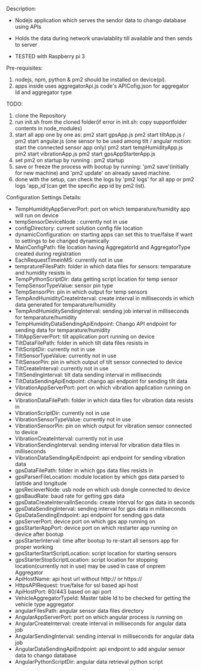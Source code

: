 Description:

- Nodejs application which serves the sendor data to chango database using APIs 
- Holds the data during network unavialablity till available and then sends to server

- TESTED with Raspberry pi 3

Pre-requisites:

1. nodejs, npm, python & pm2 should be installed on device(pi).
2. apps inside uses aggregatorApi.js code's APICofig.json for aggregator Id and aggregator type


TODO:

1. clone the Repository
2. run init.sh from the cloned folder(if error in init.sh: copy supportfolder contents in node_modules)
3. start all app one by one as:
    pm2 start gpsApp.js
    pm2 start tiltApp.js / pm2 start angular.js (one sensor to be used among tilt / angular motion: start the connected sensor app only)
    pm2 start tempHumidityApp.js
    pm2 start vibrationApp.js
    pm2 start gpsAppStarterApp.js
4. set pm2 on startup by running : pm2 startup
5. save or freeze the process with bootup by running: 'pm2 save'(initially for new machine) and 'pm2 update' on          already saved machine.
6. done with the setup, can check the logs by 'pm2 logs' for all app or pm2 logs 'app_id'(can get the specific app id by pm2 list).  


Configuration Settings Details:

- TempHumidityAppServerPort: port on which temparature/humidity app will run on device
- tempSensorDeviceNode : currently not in use
- configDirectory: current solution config file location
- dynamicConfiguration: on starting apps can set this to true/false if want to settings to be changed dynamically
- MainConfigPath: file location having AggregatorId and AggregatorType created during registration
- EachRequestTimeinMS: currently not in use
- tempratureFilesPath: folder in which data files for sensors: temparature and humidity resists in
- TempPythonScriptDir: data getting script location for temp sensor
- TempSensorTypeValue: sensor pin type
- TempSensorPin: pin in which output for temp sensors
- TempAndHumidityCreateInterval: create interval in milliseconds in which data generated for temparature/humidity
- TempAndHumiditySendingInterval: sending job interval in milliseconds for temparature/humidity
- TempHumidityDataSendingApiEndpoint: Chango API endpoint for sending data for temparature/humidity
- TiltAppServerPort: tilt application port running on device
- TiltDataFilePath: folder in which tilt data files resists in
- TiltScriptDir: currently not in use
- TiltSensorTypeValue: currently not in use
- TiltSensorPin: pin in which output of tilt sensor connected to device
- TiltCreateInterval: currently not in use
- TiltSendingInterval: tilt data sending interval in milliseconds
- TiltDataSendingApiEndpoint: chango api endpoint for sending tilt data 
- VibrationAppServerPort: port on which vibration application running on device
- VibrationDataFilePath: folder in which data files for vibration data resists in 
- VibrationScriptDir: currently not in use
- VibrationSensorTypeValue: currently not in use
- VibrationSensorPin: pin on which output for vibration sensor connected to device
- VibrationCreateInterval: currently not in use
- VibrationSendingInterval: sending interval for vibration data files in milliseconds
- VibrationDataSendingApiEndpoint: api endpoint for sending vibration data
- gpsDataFilePath: folder in which gps data files resists in 
- gpsParserFileLocation: module location by which gps data parsed to latitide and longitude
- gpsRecieverNode: usb node on which usb dongle connected to device
- gpsBaudRate: baud rate for getting gps data
- gpsDataCreateIntervalInSeconds: create interval for gps data in seconds
- gpsDataSendingInterval: sending interval for gps data in milliseconds
- GpsDataSendingEndpoint: api endpoint for sending gps data
- gpsServerPort: device port on which gps app running on
- gpsStarterAppPort: device port on which restarter app running on device after bootup
- gpsStarterInterval: time after bootup to re-start all sensors app for proper working
- gpsStarterStartScriptLocation: script location for starting sensors
- gpsStarterStopScriptLocation: script location for stopping location(currently not in use) may be used in case of      onprem Aggregator
- ApiHostName: api host url without http:// or https://
- HttpsAPIRequest: true/false for ssl based api host
- ApiHostPort: 80/443 based on api port
- VehicleAggregatorTypeId: Master table Id to be checked for getting the vehicle type aggregator
- angularFilesPath: angular sensor data files directory
- AngularAppServerPort: port on which angular process is running on
- AngularCreateInterval: create interval in milliseconds for angular data job
- AngularSendingInterval: sending interval in milliseconds for angular data job
- AngularDataSendingApiEndpoint: api endpoint to add angular sensor data to chango database
- AngularPythonScriptDir: angular data retrieval python script
